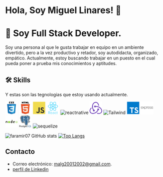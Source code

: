 
# Hola, Soy Miguel Linares! 👋

# 🚀 Soy Full Stack Developer.
    
Soy una persona al que le gusta trabajar en equipo en un ambiente divertido, pero a la vez productivo y retador, soy autodidacta, organizado, empático.
Actualmente, estoy buscando trabajar en un puesto en el cual pueda poner a prueba mis conocimientos y aptitudes.


## 🛠 Skills
Y estas son las tegnologias que estoy usando actualmente.

<p align="left">
  <img src="https://raw.githubusercontent.com/devicons/devicon/master/icons/css3/css3-original-wordmark.svg" alt="css3" width="40" height="40"/>

  <img src="https://raw.githubusercontent.com/devicons/devicon/master/icons/html5/html5-original-wordmark.svg" alt="html5" width="40" height="40"/>
  
  <img src="https://raw.githubusercontent.com/devicons/devicon/master/icons/javascript/javascript-original.svg" alt="javascript" width="40" height="40"/>
    
  <img src="https://raw.githubusercontent.com/devicons/devicon/master/icons/react/react-original-wordmark.svg" alt="react" width="40" height="40"/>

  <img src="https://toppng.com/uploads/preview/react-native-svg-transformer-allows-you-import-svg-aperture-science-innovators-logo-11562851994zqcpwozsvy.png" alt="reactnative" width="40" height="40"/>

  <img src="https://raw.githubusercontent.com/devicons/devicon/master/icons/redux/redux-original.svg" alt="redux" width="40" height="40"/>
    
  <img src="https://upload.wikimedia.org/wikipedia/commons/thumb/d/d5/Tailwind_CSS_Logo.svg/480px-Tailwind_CSS_Logo.svg.png" alt="Tailwind" width="40" height="40"/>

  <img src="https://raw.githubusercontent.com/devicons/devicon/master/icons/typescript/typescript-original.svg" alt="typescript" width="40" height="40"/>

  <img src="https://raw.githubusercontent.com/devicons/devicon/master/icons/express/express-original-wordmark.svg" alt="express" width="40" height="40"/>

  <img src="https://raw.githubusercontent.com/devicons/devicon/master/icons/nodejs/nodejs-original-wordmark.svg" alt="nodejs" width="40" height="40"/>

  <img src="https://raw.githubusercontent.com/devicons/devicon/master/icons/postgresql/postgresql-original-wordmark.svg" alt="postgresql" width="40" height="40"/>
    
  <img src="https://www.svgrepo.com/show/354333/sequelize.svg" alt="sequelize" width="40" height="40"/>
</p>

![faramir07 GitHub stats](https://github-readme-stats.vercel.app/api?username=faramir07&show_icons=true)
[![Top Langs](https://github-readme-stats.vercel.app/api/top-langs/?username=faramir07&layout=compact)](https://github.com/faramir07/github-readme-stats)

## Contacto

- Correo electrónico: malg20012002@gmail.com.
- <a  href="https://www.linkedin.com/in/miguel-linares-gamez/">perfil de Linkedin</a>
